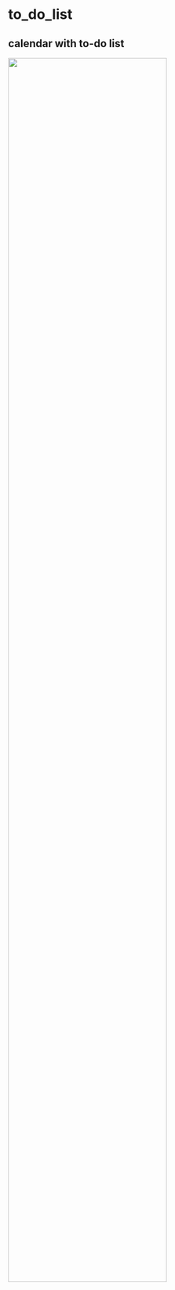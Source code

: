 # to_do_list
## calendar with to-do list

<img width="80%" src="https://user-images.githubusercontent.com/81405795/132786194-b82fecf3-5e45-4660-8282-ed45176cd49f.gif"/>
